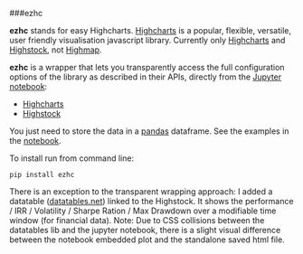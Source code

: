 ###ezhc

**ezhc** stands for easy Highcharts.
[Highcharts](http://www.highcharts.com/) is a popular, flexible, versatile, user friendly visualisation javascript library.
Currently only [Highcharts](http://www.highcharts.com/demo) and [Highstock](http://www.highcharts.com/stock/demo), not [Highmap](http://www.highcharts.com/maps/demo).

**ezhc** is a wrapper that lets you transparently access the full configuration options of the library as described in their APIs, directly from the [Jupyter notebook](http://jupyter.org/):
+ [Highcharts](http://api.highcharts.com/highcharts)
+ [Highstock](http://api.highcharts.com/highstock)

You just need to store the data in a [pandas](http://pandas.pydata.org/) dataframe.
See the examples in the [notebook](http://nbviewer.ipython.org/github/oscar6echo/ezhc/blob/master/demo_ezhc.ipynb).

To install run from command line:
```
pip install ezhc
```

There is an exception to the transparent wrapping approach: I added a datatable ([datatables.net](http://datatables.net/)) linked to the Highstock. It shows the performance / IRR / Volatility / Sharpe Ration / Max Drawdown over a modifiable time window (for financial data).
Note: Due to CSS collisions between the datatables lib and the jupyter notebook, there is a slight visual difference between the notebook embedded plot and the standalone saved html file.
